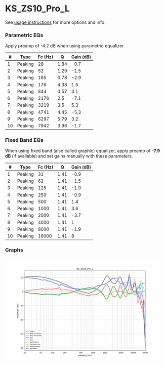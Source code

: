 # KS_ZS10_Pro_L
See [usage instructions](https://github.com/jaakkopasanen/AutoEq#usage) for more options and info.

### Parametric EQs
Apply preamp of -4.2 dB when using parametric equalizer.

|   # | Type    |   Fc (Hz) |    Q |   Gain (dB) |
|-----|---------|-----------|------|-------------|
|   1 | Peaking |        28 | 1.84 |        -0.7 |
|   2 | Peaking |        52 | 1.29 |        -1.5 |
|   3 | Peaking |       165 | 0.78 |        -2.9 |
|   4 | Peaking |       176 | 4.38 |         1.5 |
|   5 | Peaking |       844 | 0.57 |         3.1 |
|   6 | Peaking |      2176 | 2.5  |        -7.1 |
|   7 | Peaking |      3219 | 3.5  |         5.3 |
|   8 | Peaking |      4741 | 4.45 |        -5.3 |
|   9 | Peaking |      6297 | 5.79 |         3.2 |
|  10 | Peaking |      7942 | 3.96 |        -1.7 |

### Fixed Band EQs
When using fixed band (also called graphic) equalizer, apply preamp of **-7.9 dB** (if available) and set gains manually with these parameters.

|   # | Type    |   Fc (Hz) |    Q |   Gain (dB) |
|-----|---------|-----------|------|-------------|
|   1 | Peaking |        31 | 1.41 |        -0.9 |
|   2 | Peaking |        62 | 1.41 |        -1.5 |
|   3 | Peaking |       125 | 1.41 |        -1.9 |
|   4 | Peaking |       250 | 1.41 |        -0.9 |
|   5 | Peaking |       500 | 1.41 |         1.4 |
|   6 | Peaking |      1000 | 1.41 |         3.6 |
|   7 | Peaking |      2000 | 1.41 |        -3.7 |
|   8 | Peaking |      4000 | 1.41 |         1   |
|   9 | Peaking |      8000 | 1.41 |        -1.9 |
|  10 | Peaking |     16000 | 1.41 |         8   |

### Graphs
![](./KS_ZS10_Pro_L.png)
